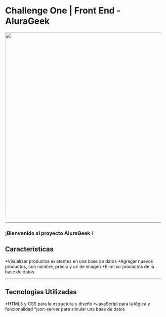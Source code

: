 # Challenge One | Front End - AluraGeek

<p align="center" >
     <img width="600" heigth="600" src="https://github.com/user-attachments/assets/29e0beca-bd9f-4182-a718-e6c9043ac786">
</p>


---


### ¡Bienvenido al proyecto AluraGeek ! 

## **Características**
*Visualizar productos existentes en una base de datos
*Agregar nuevos productos, con nombre, precio y url de imagen
*Eliminar productos de la base de datos

---

## **Tecnologías Utilizadas**
*HTML5 y CSS para la estructura y diseño
*JavaScript para la lógica y funcionalidad
*json-server para simular una base de datos

